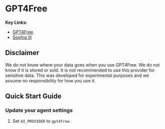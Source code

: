 

# GPT4Free

**Key Links:**
- [GPT4Free](https://github.com/xtekky/gpt4free)
- [Sophia III](https://github.com/Nora-MA-01/Sophia-III)

## Disclaimer

We do not know where your data goes when you use GPT4Free. We do not know if it is stored or sold. It is not recommended to use this provider for sensitive data. This was developed for experimental purposes and we assume no responsibility for how you use it.

## Quick Start Guide

### Update your agent settings

1. Set `AI_PROVIDER` to `gpt4free`.

